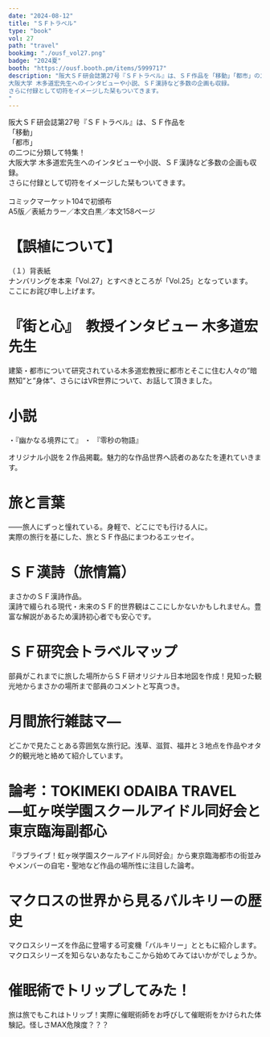 ```yaml
---
date: "2024-08-12"
title: "ＳＦトラベル"
type: "book"
vol: 27
path: "travel"
bookimg: "./ousf_vol27.png"
badge: "2024夏"
booth: "https://ousf.booth.pm/items/5999717"
description: "阪大ＳＦ研会誌第27号『ＳＦトラベル』は、ＳＦ作品を「移動」「都市」の二つに分類して特集！
大阪大学 木多道宏先生へのインタビューや小説、ＳＦ漢詩など多数の企画も収録。
さらに付録として切符をイメージした栞もついてきます。
"
---
```


阪大ＳＦ研会誌第27号『ＳＦトラベル』は、ＳＦ作品を  
「移動」  
「都市」  
の二つに分類して特集！  
大阪大学 木多道宏先生へのインタビューや小説、ＳＦ漢詩など多数の企画も収録。  
さらに付録として切符をイメージした栞もついてきます。  
<br>
コミックマーケット104で初頒布  
A5版／表紙カラー／本文白黒／本文158ページ

# 【誤植について】

（１）背表紙  
ナンバリングを本来「Vol.27」とすべきところが「Vol.25」となっています。  
ここにお詫び申し上げます。

# 『街と心』　教授インタビュー 木多道宏先生

建築・都市について研究されている木多道宏教授に都市とそこに住む人々の”暗黙知”と”身体”、さらにはVR世界について、お話して頂きました。

# 小説
・『幽かなる境界にて』
・ 『零秒の物語』

オリジナル小説を２作品掲載。魅力的な作品世界へ読者のあなたを連れていきます。

# 旅と言葉

――旅人にずっと憧れている。身軽で、どこにでも行ける人に。  
実際の旅行を基にした、旅とＳＦ作品にまつわるエッセイ。

# ＳＦ漢詩（旅情篇）

まさかのＳＦ漢詩作品。  
漢詩で綴られる現代・未来のＳＦ的世界観はここにしかないかもしれません。豊富な解説があるため漢詩初心者でも安心です。

# ＳＦ研究会トラベルマップ

部員がこれまでに旅した場所からＳＦ研オリジナル日本地図を作成！見知った観光地からまさかの場所まで部員のコメントと写真つき。

# 月間旅行雑誌マ―

どこかで見たことある雰囲気な旅行記。浅草、滋賀、福井と３地点を作品やオタク的観光地と絡めて紹介しています。

# 論考：TOKIMEKI ODAIBA TRAVEL　―虹ヶ咲学園スクールアイドル同好会と東京臨海副都心

『ラブライブ！虹ヶ咲学園スクールアイドル同好会』から東京臨海都市の街並みやメンバーの自宅・聖地など作品の場所性に注目した論考。

# マクロスの世界から見るバルキリーの歴史

マクロスシリーズを作品に登場する可変機「バルキリー」とともに紹介します。マクロスシリーズを知らないあなたもここから始めてみてはいかがでしょうか。

# 催眠術でトリップしてみた！

旅は旅でもこれはトリップ！実際に催眠術師をお呼びして催眠術をかけられた体験記。怪しさMAX危険度？？？
